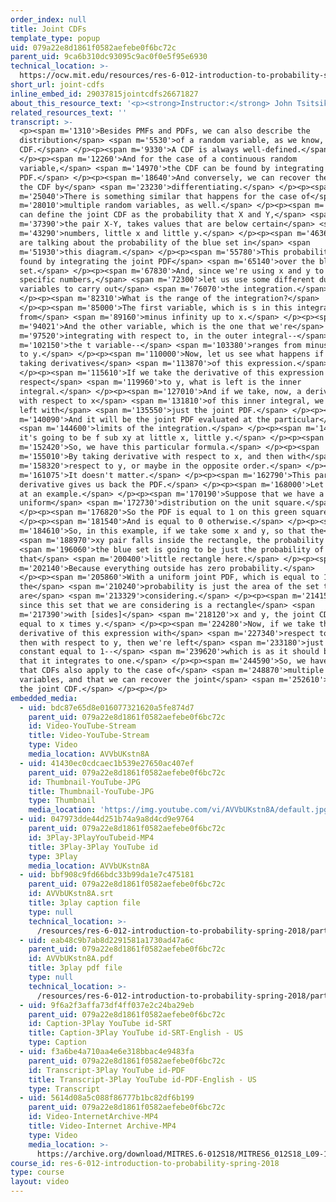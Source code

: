 ```yaml
---
order_index: null
title: Joint CDFs
template_type: popup
uid: 079a22e8d1861f0582aefebe0f6bc72c
parent_uid: 9ca6b310dc93095c9ac0f0e5f95e6930
technical_location: >-
  https://ocw.mit.edu/resources/res-6-012-introduction-to-probability-spring-2018/part-i-the-fundamentals/joint-cdfs
short_url: joint-cdfs
inline_embed_id: 29037815jointcdfs26671827
about_this_resource_text: '<p><strong>Instructor:</strong> John Tsitsiklis</p>'
related_resources_text: ''
transcript: >-
  <p><span m='1310'>Besides PMFs and PDFs, we can also describe the
  distribution</span> <span m='5530'>of a random variable, as we know, using a
  CDF.</span> </p><p><span m='9330'>A CDF is always well-defined.</span>
  </p><p><span m='12260'>And for the case of a continuous random
  variable,</span> <span m='14970'>the CDF can be found by integrating the
  PDF.</span> </p><p><span m='18640'>And conversely, we can recover the PDF from
  the CDF by</span> <span m='23230'>differentiating.</span> </p><p><span
  m='25040'>There is something similar that happens for the case of</span> <span
  m='28010'>multiple random variables, as well.</span> </p><p><span m='30410'>We
  can define the joint CDF as the probability that X and Y,</span> <span
  m='37390'>the pair X-Y, takes values that are below certain</span> <span
  m='43290'>numbers, little x and little y.</span> </p><p><span m='46360'>So we
  are talking about the probability of the blue set in</span> <span
  m='51930'>this diagram.</span> </p><p><span m='55780'>This probability can be
  found by integrating the joint PDF</span> <span m='65140'>over the blue
  set.</span> </p><p><span m='67830'>And, since we're using x and y to be some
  specific numbers,</span> <span m='72300'>let us use some different dummy
  variables to carry out</span> <span m='76070'>the integration.</span>
  </p><p><span m='82310'>What is the range of the integration?</span>
  </p><p><span m='85000'>The first variable, which is s in this integral, ranges
  from</span> <span m='89160'>minus infinity up to x.</span> </p><p><span
  m='94021'>And the other variable, which is the one that we're</span> <span
  m='97520'>integrating with respect to, in the outer integral--</span> <span
  m='102150'>the t variable--</span> <span m='103380'>ranges from minus infinity
  to y.</span> </p><p><span m='110000'>Now, let us see what happens if we start
  taking derivatives</span> <span m='113870'>of this expression.</span>
  </p><p><span m='115610'>If we take the derivative of this expression with
  respect</span> <span m='119960'>to y, what is left is the inner
  integral.</span> </p><p><span m='127010'>And if we take, now, a derivative
  with respect to x</span> <span m='131810'>of this inner integral, we will be
  left with</span> <span m='135550'>just the joint PDF.</span> </p><p><span
  m='140090'>And it will be the joint PDF evaluated at the particular</span>
  <span m='144600'>limits of the integration.</span> </p><p><span m='146329'>So,
  it's going to be f sub xy at little x, little y.</span> </p><p><span
  m='152420'>So, we have this particular formula.</span> </p><p><span
  m='155010'>By taking derivative with respect to x, and then with</span> <span
  m='158320'>respect to y, or maybe in the opposite order.</span> </p><p><span
  m='161075'>It doesn't matter.</span> </p><p><span m='162790'>This particular
  derivative gives us back the PDF.</span> </p><p><span m='168000'>Let us look
  at an example.</span> </p><p><span m='170190'>Suppose that we have a
  uniform</span> <span m='172730'>distribution on the unit square.</span>
  </p><p><span m='176820'>So the PDF is equal to 1 on this green square.</span>
  </p><p><span m='181540'>And is equal to 0 otherwise.</span> </p><p><span
  m='184610'>So, in this example, if we take some x and y, so that the</span>
  <span m='188970'>xy pair falls inside the rectangle, the probability of</span>
  <span m='196060'>the blue set is going to be just the probability of
  that</span> <span m='200400'>little rectangle here.</span> </p><p><span
  m='202140'>Because everything outside has zero probability.</span>
  </p><p><span m='205860'>With a uniform joint PDF, which is equal to 1,
  the</span> <span m='210240'>probability is just the area of the set that we
  are</span> <span m='213329'>considering.</span> </p><p><span m='214150'>And
  since this set that we are considering is a rectangle</span> <span
  m='217390'>with [sides]</span> <span m='218120'>x and y, the joint CDF is
  equal to x times y.</span> </p><p><span m='224280'>Now, if we take the
  derivative of this expression with</span> <span m='227340'>respect to x, and
  then with respect to y, then we're left</span> <span m='233180'>just with a
  constant equal to 1--</span> <span m='239620'>which is as it should be, so
  that it integrates to one.</span> </p><p><span m='244590'>So, we have seen
  that CDFs also apply to the case of</span> <span m='248870'>multiple random
  variables, and that we can recover the joint</span> <span m='252610'>PDF from
  the joint CDF.</span> </p><p></p>
embedded_media:
  - uid: bdc87e65d8e016077321620a5fe874d7
    parent_uid: 079a22e8d1861f0582aefebe0f6bc72c
    id: Video-YouTube-Stream
    title: Video-YouTube-Stream
    type: Video
    media_location: AVVbUKstn8A
  - uid: 41430ec0cdcaec1b539e27650ac407ef
    parent_uid: 079a22e8d1861f0582aefebe0f6bc72c
    id: Thumbnail-YouTube-JPG
    title: Thumbnail-YouTube-JPG
    type: Thumbnail
    media_location: 'https://img.youtube.com/vi/AVVbUKstn8A/default.jpg'
  - uid: 047973dde44d251b74a9a8d4cd9e9764
    parent_uid: 079a22e8d1861f0582aefebe0f6bc72c
    id: 3Play-3PlayYouTubeid-MP4
    title: 3Play-3Play YouTube id
    type: 3Play
    media_location: AVVbUKstn8A
  - uid: bbf908c9fd66bdc33b99da1e7c475181
    parent_uid: 079a22e8d1861f0582aefebe0f6bc72c
    id: AVVbUKstn8A.srt
    title: 3play caption file
    type: null
    technical_location: >-
      /resources/res-6-012-introduction-to-probability-spring-2018/part-i-the-fundamentals/joint-cdfs/AVVbUKstn8A.srt
  - uid: eab48c9b7ab8d2291581a1730ad47a6c
    parent_uid: 079a22e8d1861f0582aefebe0f6bc72c
    id: AVVbUKstn8A.pdf
    title: 3play pdf file
    type: null
    technical_location: >-
      /resources/res-6-012-introduction-to-probability-spring-2018/part-i-the-fundamentals/joint-cdfs/AVVbUKstn8A.pdf
  - uid: 9f6a2f3affa73df4ff037e2c24ba29eb
    parent_uid: 079a22e8d1861f0582aefebe0f6bc72c
    id: Caption-3Play YouTube id-SRT
    title: Caption-3Play YouTube id-SRT-English - US
    type: Caption
  - uid: f3a6be4a710aa4e6e318bbac4e9483fa
    parent_uid: 079a22e8d1861f0582aefebe0f6bc72c
    id: Transcript-3Play YouTube id-PDF
    title: Transcript-3Play YouTube id-PDF-English - US
    type: Transcript
  - uid: 5614d08a5c088f86777b1bc82df6b199
    parent_uid: 079a22e8d1861f0582aefebe0f6bc72c
    id: Video-InternetArchive-MP4
    title: Video-Internet Archive-MP4
    type: Video
    media_location: >-
      https://archive.org/download/MITRES.6-012S18/MITRES6_012S18_L09-10_300k.mp4
course_id: res-6-012-introduction-to-probability-spring-2018
type: course
layout: video
---
```

